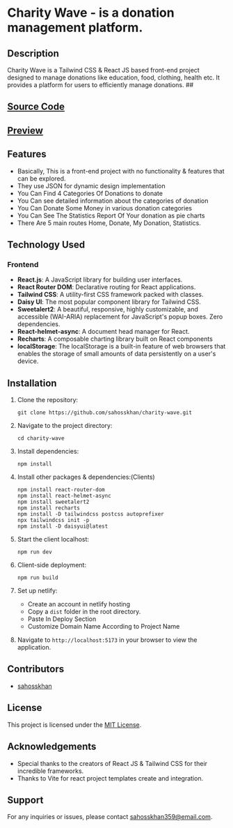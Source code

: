 # Charity Wave - is a donation management platform.  

## Description
Charity Wave is a Tailwind CSS & React JS based front-end project designed to manage donations like education, food, clothing, health etc. It provides a platform for users to efficiently manage donations. ##

## [Source Code](https://github.com/sahosskhan/charity-wave)

## [Preview](https://charity-wave.netlify.app)




## Features
- Basically, This is a front-end project with no functionality & features that can be explored.
- They use JSON for dynamic design implementation
- You Can Find 4 Categories Of Donations to donate
- You Can see detailed information about the categories of donation
- You Can Donate Some Money in various donation categories
- You Can See The Statistics Report Of Your donation as pie charts
- There Are 5 main routes Home, Donate, My Donation, Statistics.


## Technology Used

### Frontend
- **React.js**: A JavaScript library for building user interfaces.
- **React Router DOM**: Declarative routing for React applications.
- **Tailwind CSS**: A utility-first CSS framework packed with classes.
- **Daisy UI**: The most popular component library for Tailwind CSS.
- **Sweetalert2**: A beautiful, responsive, highly customizable, and accessible (WAI-ARIA) replacement for JavaScript's popup boxes. Zero dependencies.
- **React-helmet-async**: A document head manager for React. 
- **Recharts**: A composable charting library built on React components
- **localStorage**: The localStorage is a built-in feature of web browsers that enables the storage of small amounts of data persistently on a user's device.




## Installation
1. Clone the repository:
    ```
    git clone https://github.com/sahosskhan/charity-wave.git
    ```
2. Navigate to the project directory:
    ```
    cd charity-wave
    ```
3. Install dependencies:
    ```
    npm install
    ```
4. Install other packages & dependencies:(Clients)
    ```
    npm install react-router-dom
    npm install react-helmet-async
    npm install sweetalert2
    npm install recharts
    npm install -D tailwindcss postcss autoprefixer
    npx tailwindcss init -p
    npm install -D daisyui@latest
    ```
5. Start the client localhost:
    ```
    npm run dev
    ```

6. Client-side deployment:
    ```
    npm run build
    ```


7. Set up netlify:
    - Create an account in netlify hosting
    - Copy a `dist` folder in the root directory.
    - Paste In Deploy Section
    - Customize Domain Name According to Project Name


8. Navigate to `http://localhost:5173` in your browser to view the application.

## Contributors
- [sahosskhan](https://github.com/sahosskhan)

## License
This project is licensed under the [MIT License](https://github.com/sahosskhan).

## Acknowledgements
- Special thanks to the creators of React JS & Tailwind CSS for their incredible frameworks.
- Thanks to Vite for react project templates create and integration. 


## Support
For any inquiries or issues, please contact [sahosskhan359@email.com](mailto:sahosskhan359@email.com).


